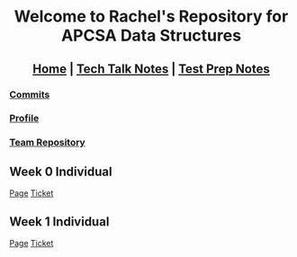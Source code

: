 
<h1 align="center"> Welcome to Rachel's Repository for APCSA Data Structures </h1>

<h2 align="center"> <a href="https://rachelklee.github.io/csa-datastructures/">Home</a> | <a href="https://rachelklee.github.io/csa-datastructures/techtalknotes">Tech Talk Notes</a> | <a href="https://rachelklee.github.io/csa-datastructures/testprep">Test Prep Notes</a></h2>

### [Commits](https://github.com/rachelklee/csa-datastructures/commits/main)
### [Profile](https://github.com/rachelklee)
### [Team Repository](https://github.com/adhithin/lab-kit)

## Week 0 Individual

[Page](https://rachelklee.github.io/csa-datastructures/week0)
[Ticket](https://github.com/rachelklee/csa-datastructures/issues/1)

## Week 1 Individual

[Page](https://rachelklee.github.io/csa-datastructures/week1)
[Ticket](https://github.com/rachelklee/csa-datastructures/issues/2)

